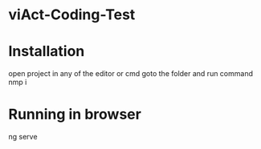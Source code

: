 # viAct-Coding-Test

# Installation

open project in any of the editor or cmd goto the folder and run command nmp i

# Running in browser
ng serve



